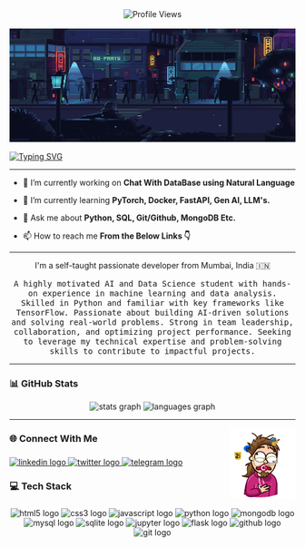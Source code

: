 <!--Profile View Count -->
<div align="center">
  <img src="https://komarev.com/ghpvc/?username=anasskhannn&color=blueviolet" alt="Profile Views" />
</div>


<br clear="both">

<!-- Banner Image -->
<div align="center">
  <img height="200" width="100%" src="img/banner-img.gif"/>
</div>

<!-- Typing SVG -->
<a href="https://git.io/typing-svg"><img src="https://readme-typing-svg.demolab.com?font=Fira+Code&duration=2000&pause=1000&color=AD42F7&center=true&width=435&lines=%F0%9F%91%8B+Hello+There+;I+am+Mohd+Anas+Khan" alt="Typing SVG" /></a>
<hr>

<!-- Current Info -->
- 🔭 I’m currently working on **Chat With DataBase using Natural Language**

<!-- - 🎥 I create coding tutorial videos on YouTube at [Channel Name](https://channel link) -->

- 🌱 I’m currently learning **PyTorch, Docker, FastAPI, Gen AI, LLM's.**

<!-- - 👨‍💻 All of my projects are available at [Website Name](Website Link) -->

- 💬 Ask me about **Python, SQL, Git/Github, MongoDB Etc.**

- 📫 How to reach me **From the Below Links 👇**


<hr>
<!-- Summary -->
<div align="center">

I'm a self-taught passionate developer from Mumbai, India 🇮🇳

</div>

<p align="center">
  <samp>
   A highly motivated AI and Data Science student with hands-on experience in machine learning and data analysis. Skilled in Python and familiar with key frameworks like TensorFlow. Passionate about building AI-driven solutions and solving real-world problems. Strong in team leadership, collaboration, and optimizing project performance. Seeking to leverage my technical expertise and problem-solving skills to contribute to impactful projects.
  </samp>
</p>

<hr>

<h3 align="left">📊 GitHub Stats</h3>


<div align="center">

  <!-- Github Readme Stats -->
  <img src="https://github-readme-stats.vercel.app/api?username=anasskhannn&hide_title=true&show_icons=true&include_all_commits=false&count_private=false&disable_animations=false&theme=tokyonight&hide_border=true&hide=issues&cache_seconds=43200" height="145" alt="stats graph"/>

  <!-- Github Language Stats -->
  <img src="https://github-readme-stats.vercel.app/api/top-langs?username=anasskhannn&layout=compact&card_width=320&langs_count=4&theme=tokyonight&hide_border=true&custom_title=I%20Code%20In" height="145" alt="languages graph"/>

</div>

<hr>


<!-- Side Image -->
<img align="right" height="125" src="img/side-img.gif"  />

###

<h3 align="left">🌐 Connect With Me</h3>

###

<div align="left">

  <!-- LinkedIn -->
  <a href="https://www.linkedin.com/in/mohd-anas-khan-0a4114205/" target="_blank">
    <img src="https://img.shields.io/static/v1?message=LinkedIn&logo=linkedin&label=&color=0077B5&logoColor=white&labelColor=&style=for-the-badge" height="25" alt="linkedin logo"  />
  </a>

  <!-- Twitter(X) -->
  <a href="https://x.com/khananas29" target="_blank">
    <img src="https://img.shields.io/static/v1?message=X&logo=twitter&label=&color=1DA1F2&logoColor=white&labelColor=&style=for-the-badge" height="25" alt="twitter logo"  />
  </a>

  <!-- Telegram -->
  <a href="https://t.me/khannanas" target="_blank">
    <img src="https://img.shields.io/static/v1?message=Telegram&logo=telegram&label=&color=2CA5E0&logoColor=white&labelColor=&style=for-the-badge" height="25" alt="telegram logo"  />
  </a>
</div>

###

<h3 align="left">💻 Tech Stack</h3>

###


<div align="center">
  
  <img src="https://img.shields.io/badge/HTML5-E34F26?logo=html5&logoColor=white&style=for-the-badge" height="30" alt="html5 logo"  />

  <img src="https://img.shields.io/badge/CSS3-1572B6?logo=css3&logoColor=white&style=for-the-badge" height="30" alt="css3 logo"  />

  <img src="https://img.shields.io/badge/JavaScript-F7DF1E?logo=javascript&logoColor=black&style=for-the-badge" height="30" alt="javascript logo"  />

  <img src="https://img.shields.io/badge/Python-3776AB?logo=python&logoColor=white&style=for-the-badge" height="30" alt="python logo"  />

  <img src="https://img.shields.io/badge/MongoDB-47A248?logo=mongodb&logoColor=white&style=for-the-badge" height="30" alt="mongodb logo"  />

  <img src="https://img.shields.io/badge/MySQL-4479A1?logo=mysql&logoColor=white&style=for-the-badge" height="30" alt="mysql logo"  />

  <img src="https://img.shields.io/badge/SQLite-003B57?logo=sqlite&logoColor=white&style=for-the-badge" height="30" alt="sqlite logo"  />

  <img src="https://img.shields.io/badge/Jupyter-F37626?logo=jupyter&logoColor=black&style=for-the-badge" height="30" alt="jupyter logo"  />

  <img src="https://img.shields.io/badge/Flask-000000?logo=flask&logoColor=white&style=for-the-badge" height="30" alt="flask logo"  />

  <img src="https://img.shields.io/badge/GitHub-181717?logo=github&logoColor=white&style=for-the-badge" height="30" alt="github logo"  />

  <img src="https://img.shields.io/badge/Git-F05032?logo=git&logoColor=white&style=for-the-badge" height="30" alt="git logo"  />

</div>
